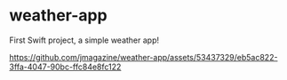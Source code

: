 # weather-app

First Swift project, a simple weather app!

https://github.com/jmagazine/weather-app/assets/53437329/eb5ac822-3ffa-4047-90bc-ffc84e8fc122

